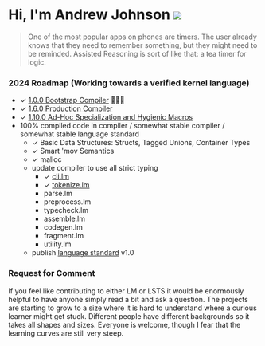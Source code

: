 # Hi, I'm Andrew Johnson ![](https://komarev.com/ghpvc/?username=andrew-johnson-4)

> One of the most popular apps on phones are timers. The user already knows that they need to remember something, but they might need to be reminded. Assisted Reasoning is sort of like that: a tea timer for logic.

### 2024 Roadmap (Working towards a verified kernel language)

* ✓ [1.0.0 Bootstrap Compiler](https://github.com/andrew-johnson-4/-/releases/tag/1.0.0) 🥳🎉🎁
* ✓ [1.6.0 Production Compiler](https://github.com/andrew-johnson-4/-/releases/tag/1.6.0)
* ✓ [1.10.0 Ad-Hoc Specialization and Hygienic Macros](https://github.com/andrew-johnson-4/-/releases/tag/1.10.0)
* 100% compiled code in compiler / somewhat stable compiler / somewhat stable language standard
  * ✓ Basic Data Structures: Structs, Tagged Unions, Container Types
  * ✓ Smart 'mov Semantics
  * ✓ malloc
  * update compiler to use all strict typing
     * ✓ [cli.lm](https://github.com/andrew-johnson-4/lambda-mountain/blob/main/STRICT/cli.lm)
     * ✓ [tokenize.lm](https://github.com/andrew-johnson-4/lambda-mountain/blob/main/STRICT/tokenize.lm)
     * parse.lm
     * preprocess.lm
     * typecheck.lm
     * assemble.lm
     * codegen.lm
     * fragment.lm
     * utility.lm
  * publish [language standard](https://github.com/andrew-johnson-4/lambda-mountain/wiki/Unopinionated-Philosophy#standards) v1.0

### Request for Comment

If you feel like contributing to either LM or LSTS it would be enormously helpful to have anyone simply read a bit and ask a question. 
The projects are starting to grow to a size where it is hard to understand where a curious learner might get stuck.
Different people have different backgrounds so it takes all shapes and sizes.
Everyone is welcome, though I fear that the learning curves are still very steep.

